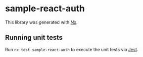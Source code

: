 # sample-react-auth

This library was generated with [Nx](https://nx.dev).

## Running unit tests

Run `nx test sample-react-auth` to execute the unit tests via [Jest](https://jestjs.io).
